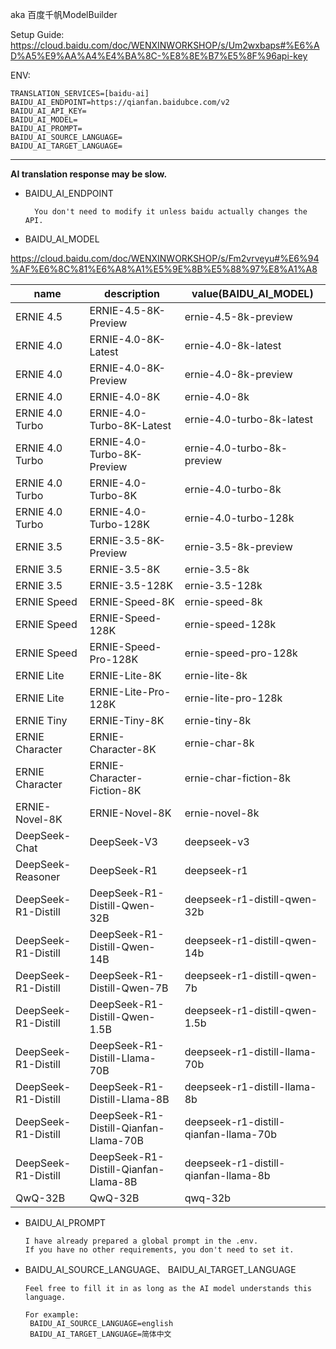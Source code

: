 aka 百度千帆ModelBuilder

Setup Guide: https://cloud.baidu.com/doc/WENXINWORKSHOP/s/Um2wxbaps#%E6%AD%A5%E9%AA%A4%E4%BA%8C-%E8%8E%B7%E5%8F%96api-key

ENV:
```
TRANSLATION_SERVICES=[baidu-ai]
BAIDU_AI_ENDPOINT=https://qianfan.baidubce.com/v2  
BAIDU_AI_API_KEY=
BAIDU_AI_MODEL=  
BAIDU_AI_PROMPT=  
BAIDU_AI_SOURCE_LANGUAGE=  
BAIDU_AI_TARGET_LANGUAGE=
```
---
**AI translation response may be slow.**

- BAIDU_AI_ENDPOINT

		You don't need to modify it unless baidu actually changes the API.

- BAIDU_AI_MODEL

https://cloud.baidu.com/doc/WENXINWORKSHOP/s/Fm2vrveyu#%E6%94%AF%E6%8C%81%E6%A8%A1%E5%9E%8B%E5%88%97%E8%A1%A8

| name                | description                           | value(BAIDU_AI_MODEL)                 |
| ------------------- | ------------------------------------- | ------------------------------------- |
| ERNIE 4.5           | ERNIE-4.5-8K-Preview                  | ernie-4.5-8k-preview                  |
| ERNIE 4.0           | ERNIE-4.0-8K-Latest                   | ernie-4.0-8k-latest                   |
| ERNIE 4.0           | ERNIE-4.0-8K-Preview                  | ernie-4.0-8k-preview                  |
| ERNIE 4.0           | ERNIE-4.0-8K                          | ernie-4.0-8k                          |
| ERNIE 4.0 Turbo     | ERNIE-4.0-Turbo-8K-Latest             | ernie-4.0-turbo-8k-latest             |
| ERNIE 4.0 Turbo     | ERNIE-4.0-Turbo-8K-Preview            | ernie-4.0-turbo-8k-preview            |
| ERNIE 4.0 Turbo     | ERNIE-4.0-Turbo-8K                    | ernie-4.0-turbo-8k                    |
| ERNIE 4.0 Turbo     | ERNIE-4.0-Turbo-128K                  | ernie-4.0-turbo-128k                  |
| ERNIE 3.5           | ERNIE-3.5-8K-Preview                  | ernie-3.5-8k-preview                  |
| ERNIE 3.5           | ERNIE-3.5-8K                          | ernie-3.5-8k                          |
| ERNIE 3.5           | ERNIE-3.5-128K                        | ernie-3.5-128k                        |
| ERNIE Speed         | ERNIE-Speed-8K                        | ernie-speed-8k                        |
| ERNIE Speed         | ERNIE-Speed-128K                      | ernie-speed-128k                      |
| ERNIE Speed         | ERNIE-Speed-Pro-128K                  | ernie-speed-pro-128k                  |
| ERNIE Lite          | ERNIE-Lite-8K                         | ernie-lite-8k                         |
| ERNIE Lite          | ERNIE-Lite-Pro-128K                   | ernie-lite-pro-128k                   |
| ERNIE Tiny          | ERNIE-Tiny-8K                         | ernie-tiny-8k                         |
| ERNIE Character     | ERNIE-Character-8K                    | ernie-char-8k                         |
| ERNIE Character     | ERNIE-Character-Fiction-8K            | ernie-char-fiction-8k                 |
| ERNIE-Novel-8K      | ERNIE-Novel-8K                        | ernie-novel-8k                        |
| DeepSeek-Chat       | DeepSeek-V3                           | deepseek-v3                           |
| DeepSeek-Reasoner   | DeepSeek-R1                           | deepseek-r1                           |
| DeepSeek-R1-Distill | DeepSeek-R1-Distill-Qwen-32B          | deepseek-r1-distill-qwen-32b          |
| DeepSeek-R1-Distill | DeepSeek-R1-Distill-Qwen-14B          | deepseek-r1-distill-qwen-14b          |
| DeepSeek-R1-Distill | DeepSeek-R1-Distill-Qwen-7B           | deepseek-r1-distill-qwen-7b           |
| DeepSeek-R1-Distill | DeepSeek-R1-Distill-Qwen-1.5B         | deepseek-r1-distill-qwen-1.5b         |
| DeepSeek-R1-Distill | DeepSeek-R1-Distill-Llama-70B         | deepseek-r1-distill-llama-70b         |
| DeepSeek-R1-Distill | DeepSeek-R1-Distill-Llama-8B          | deepseek-r1-distill-llama-8b          |
| DeepSeek-R1-Distill | DeepSeek-R1-Distill-Qianfan-Llama-70B | deepseek-r1-distill-qianfan-llama-70b |
| DeepSeek-R1-Distill | DeepSeek-R1-Distill-Qianfan-Llama-8B  | deepseek-r1-distill-qianfan-llama-8b  |
| QwQ-32B             | QwQ-32B                               | qwq-32b                               |


-   BAIDU_AI_PROMPT

		I have already prepared a global prompt in the .env. 
		If you have no other requirements, you don't need to set it.

-   BAIDU_AI_SOURCE_LANGUAGE、  BAIDU_AI_TARGET_LANGUAGE

		Feel free to fill it in as long as the AI model understands this language.
		
		For example: 
		 BAIDU_AI_SOURCE_LANGUAGE=english
		 BAIDU_AI_TARGET_LANGUAGE=简体中文